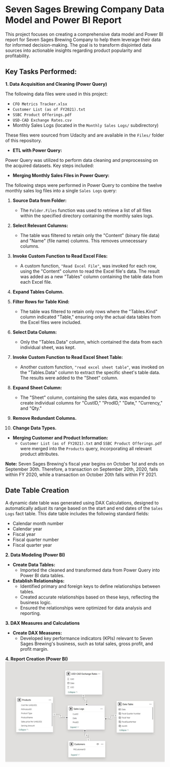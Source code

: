 # Seven Sages Brewing Company Data Model and Power BI Report

This project focuses on creating a comprehensive data model and Power BI report for Seven Sages Brewing Company to help them leverage their data for informed decision-making. The goal is to transform disjointed data sources into actionable insights regarding product popularity and profitability.

## Key Tasks Performed:

**1. Data Acquisition and Cleaning (Power Query)**

The following data files were used in this project:

* `CFO Metrics Tracker.xlsx`
* `Customer List (as of FY2021).txt`
* `SSBC Product Offerings.pdf`
* `USD-CAD Exchange Rates.csv`
* Monthly Sales Logs (located in the `Monthly Sales Logs/` subdirectory)

These files were sourced from Udacity and are available in the `Files/` folder of this repository.

* **ETL with Power Query:**

Power Query was utilized to perform data cleaning and preprocessing on the acquired datasets. Key steps included:

* **Merging Monthly Sales Files in Power Query:**

The following steps were performed in Power Query to combine the twelve monthly sales log files into a single `Sales Logs` query:

1.  **Source Data from Folder:**
    * The `Folder.Files` function was used to retrieve a list of all files within the specified directory containing the monthly sales logs.

2.  **Select Relevant Columns:**
    * The table was filtered to retain only the "Content" (binary file data) and "Name" (file name) columns. This removes unnecessary columns.

3.  **Invoke Custom Function to Read Excel Files:**
    * A custom function, `"Read Excel File"`, was invoked for each row, using the "Content" column to read the Excel file's data. The result was added as a new "Tables" column containing the table data from each Excel file.

4.  **Expand Tables Column.**
    
5.  **Filter Rows for Table Kind:**
    * The table was filtered to retain only rows where the "Tables.Kind" column indicated "Table," ensuring only the actual data tables from the Excel files were included.

6.  **Select Data Column:**
    * Only the "Tables.Data" column, which contained the data from each individual sheet, was kept.

7.  **Invoke Custom Function to Read Excel Sheet Table:**
    * Another custom function, `"read excel sheet table"`, was invoked on the "Tables.Data" column to extract the specific sheet's table data. The results were added to the "Sheet" column.

8.  **Expand Sheet Column:**
    * The "Sheet" column, containing the sales data, was expanded to create individual columns for "CustID," "ProdID," "Date," "Currency," and "Qty."

9.  **Remove Redundant Columns.**
    
10. **Change Data Types.**
    
* **Merging Customer and Product Information:**
    * `Customer List (as of FY2021).txt` and `SSBC Product Offerings.pdf` were merged into the `Products` query, incorporating all relevant product attributes.

**Note:** Seven Sages Brewing's fiscal year begins on October 1st and ends on September 30th. Therefore, a transaction on September 20th, 2020, falls within FY 2020, while a transaction on October 20th falls within FY 2021.

## Date Table Creation

A dynamic date table was generated using DAX Calculations, designed to automatically adjust its range based on the start and end dates of the `Sales Logs` fact table. This date table includes the following standard fields:

* Calendar month number
* Calendar year
* Fiscal year
* Fiscal quarter number
* Fiscal quarter year

**2. Data Modeling (Power BI)**

* **Create Data Tables:**
    * Imported the cleaned and transformed data from Power Query into Power BI data tables.
* **Establish Relationships:**
    * Identified primary and foreign keys to define relationships between tables.
    * Created accurate relationships based on these keys, reflecting the business logic.
    * Ensured the relationships were optimized for data analysis and reporting.

**3. DAX Measures and Calculations**

* **Create DAX Measures:**
    * Developed key performance indicators (KPIs) relevant to Seven Sages Brewing's business, such as total sales, gross profit, and profit margin.
   
**4. Report Creation (Power BI)**
![Sales and Gross Profit Margin by Product](Data%20Model%20for%20Seven%20Sages%20Brewing%20Company/images/model.JPG)


